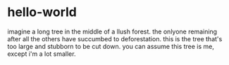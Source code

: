 # hello-world

imagine a long tree in the middle of a llush forest. the onlyone remaining after all the others have succumbed to deforestation. this is the tree that's too large and stubborn to be cut down. you can assume this tree is me, except i'm a lot smaller.

